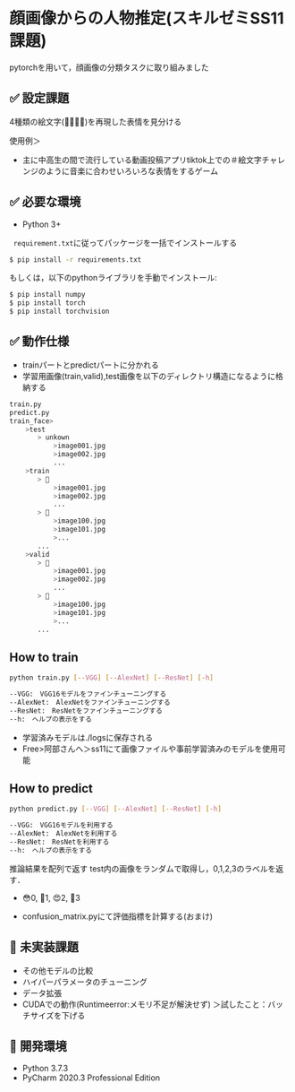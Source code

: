 # 顔画像からの人物推定(スキルゼミSS11課題)
pytorchを用いて，顔画像の分類タスクに取り組みました
## ✅ 設定課題
4種類の絵文字(🤔🥺😳😍)を再現した表情を見分ける

使用例＞
- 主に中高生の間で流行している動画投稿アプリtiktok上での＃絵文字チャレンジのように音楽に合わせいろいろな表情をするゲーム

## ✅ 必要な環境
- Python 3+

`
requirement.txt`に従ってパッケージを一括でインストールする　
```bash
$ pip install -r requirements.txt
```
もしくは，以下のpythonライブラリを手動でインストール:

```bash
$ pip install numpy 
$ pip install torch
$ pip install torchvision
```


## ✅ 動作仕様
- trainパートとpredictパートに分かれる
- 学習用画像(train,valid),test画像を以下のディレクトリ構造になるように格納する
 ```bash
 train.py
 predict.py
 train_face>
	 >test
		> unkown
			>image001.jpg
			>image002.jpg
			...
	 >train
		> 🤔
			>image001.jpg
			>image002.jpg
			...
		> 🥺
			>image100.jpg
			>image101.jpg
			>...
		...
	 >valid
		> 🤔
			>image001.jpg
			>image002.jpg
			...
		> 🥺
			>image100.jpg
			>image101.jpg
			>...
		...
```

## How to train

```bash
python train.py [--VGG] [--AlexNet] [--ResNet] [-h]
```
```bash
--VGG:　VGG16モデルをファインチューニングする
--AlexNet:　AlexNetをファインチューニングする
--ResNet:　ResNetをファインチューニングする
--h:　ヘルプの表示をする
```
- 学習済みモデルは./logsに保存される
- Free>阿部さんへ＞ss11にて画像ファイルや事前学習済みのモデルを使用可能

## How to predict

```bash
python predict.py [--VGG] [--AlexNet] [--ResNet] [-h]
```
```bash
--VGG:　VGG16モデルを利用する
--AlexNet:　AlexNetを利用する
--ResNet:　ResNetを利用する
--h:　ヘルプの表示をする
```
推論結果を配列で返す
test内の画像をランダムで取得し，0,1,2,3のラベルを返す．
- 😳0, 🥺1, 😍2, 🤔3

- confusion_matrix.pyにて評価指標を計算する(おまけ)

## 📝 未実装課題
- その他モデルの比較
- ハイパーパラメータのチューニング
- データ拡張
- CUDAでの動作(Runtimeerror:メモリ不足が解決せず)
	＞試したこと：バッチサイズを下げる

## :wrench: 開発環境
- Python 3.7.3
- PyCharm 2020.3 Professional Edition
